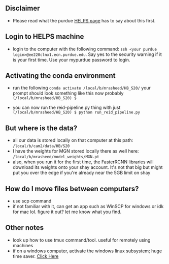 ## Disclaimer
 - Please read what the purdue [HELPS page](https://purduehelps.org/labmachine.html) has to say about this first.

## Login to HELPS machine
 - login to the computer with the following command: ```ssh <your purdue login>@ee220clnx1.ecn.purdue.edu```. Say yes to the security warning if it is your first time. Use your mypurdue password to login.

## Activating the conda environment
 - run the following
```conda activate /local/b/mrasheed/HB_S20/```
your prompt should look something like this now probably
```(/local/b/mrasheed/HB_S20) $ ```

 - you can now run the reid-pipeline.py thing with just ```(/local/b/mrasheed/HB_S20) $ python run_reid_pipeline.py```

## But where is the data?
 - all our data is stored locally on that computer at this path: ```/local/b/cam2/data/HB/S20```
 - I have the weights for MGN stored locally there as well here: ```/local/b/mrasheed/model_weights/MGN.pt```
 - also, when you run it for the first time, the FasterRCNN libraries will download its weights onto your shay account. It's not that big but might put you over the edge if you're already near the 5GB limit on shay

## How do I move files between computers?
 - use scp command
 - if not familiar with it, can get an app such as WinSCP for windows or idk for mac lol. figure it out? let me know what you find.

## Other notes
 - look up how to use tmux command/tool. useful for remotely using machines
 - if on a windows computer, activate the windows linux subsystem; huge time saver. [Click Here](https://docs.microsoft.com/en-us/windows/wsl/install-win10)
